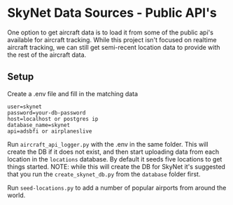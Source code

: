 # SkyNet Data Sources - Public API's

One option to get aircraft data is to load it from some of the public api's available for aircraft tracking. While this project isn't focused on realtime aircraft tracking, we can still get semi-recent location data to provide with the rest of the aircraft data. 


## Setup

Create a .env file and fill in the matching data

```env
user=skynet
password=your-db-password
host=localhost or postgres ip
database_name=skynet
api=adsbfi or airplaneslive
```

Run `aircraft_api_logger.py` with the .env in the same folder. This will create the DB if it does not exist, and then start uploading data from each location in the `locations` database. By default it seeds five locations to get things started. NOTE: while this will create the DB for SkyNet it's suggested that you run the `create_skynet_db.py` from the `database` folder first. 

Run `seed-locations.py` to add a number of popular airports from around the world. 